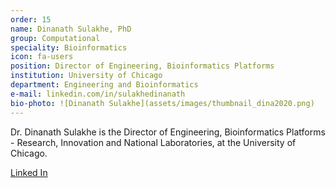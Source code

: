 ```yaml
---
order: 15
name: Dinanath Sulakhe, PhD
group: Computational
speciality: Bioinformatics
icon: fa-users
position: Director of Engineering, Bioinformatics Platforms
institution: University of Chicago
department: Engineering and Bioinformatics
e-mail: linkedin.com/in/sulakhedinanath
bio-photo: ![Dinanath Sulakhe](assets/images/thumbnail_dina2020.png)
---
```


Dr. Dinanath Sulakhe is the Director of Engineering, Bioinformatics Platforms - Research, Innovation and National Laboratories, at the University of Chicago.

[Linked In](https://www.linkedin.com/in/sulakhedinanath/)
